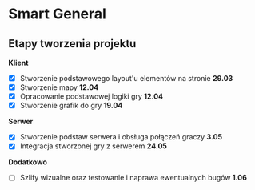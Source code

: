 # Smart General

## Etapy tworzenia projektu

**Klient**

 - [x] Stworzenie podstawowego layout'u elementów na stronie **29.03**
 - [x] Stworzenie mapy **12.04**
 - [x] Opracowanie podstawowej logiki gry **12.04**
 - [x] Stworzenie grafik do gry **19.04**
 
 **Serwer**
 
 - [x] Stworzenie podstaw serwera i obsługa połączeń graczy **3.05**
 - [x] Integracja stworzonej gry z serwerem **24.05**
 
 **Dodatkowo**
 
 - [ ] Szlify wizualne oraz testowanie i naprawa ewentualnych bugów **1.06**

